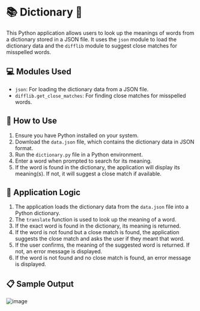 
# 📚  Dictionary 📖

This Python application allows users to look up the meanings of words from a dictionary stored in a JSON file. It uses the `json` module to load the dictionary data and the `difflib` module to suggest close matches for misspelled words.

## 💻 Modules Used

- `json`: For loading the dictionary data from a JSON file.
- `difflib.get_close_matches`: For finding close matches for misspelled words.

## 🚀 How to Use

1. Ensure you have Python installed on your system.
2. Download the `data.json` file, which contains the dictionary data in JSON format.
3. Run the `dictionary.py` file in a Python environment.
4. Enter a word when prompted to search for its meaning.
5. If the word is found in the dictionary, the application will display its meaning(s). If not, it will suggest a close match if available.

## 📝 Application Logic

1. The application loads the dictionary data from the `data.json` file into a Python dictionary.
2. The `translate` function is used to look up the meaning of a word.
3. If the exact word is found in the dictionary, its meaning is returned.
4. If the word is not found but a close match is found, the application suggests the close match and asks the user if they meant that word.
5. If the user confirms, the meaning of the suggested word is returned. If not, an error message is displayed.
6. If the word is not found and no close match is found, an error message is displayed.

## 📋 Sample Output
![image](https://github.com/dharshii-22/PYTHON_MINI_PROJECTS/assets/110839215/706de608-a00f-4521-9496-11aceeb65011)


